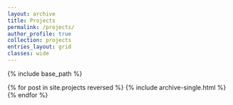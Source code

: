 ```yaml
---
layout: archive
title: Projects
permalink: /projects/
author_profile: true
collection: projects
entries_layout: grid
classes: wide
---
```


{% include base_path %}

{% for post in site.projects reversed %}
  {% include archive-single.html %}
{% endfor %}
